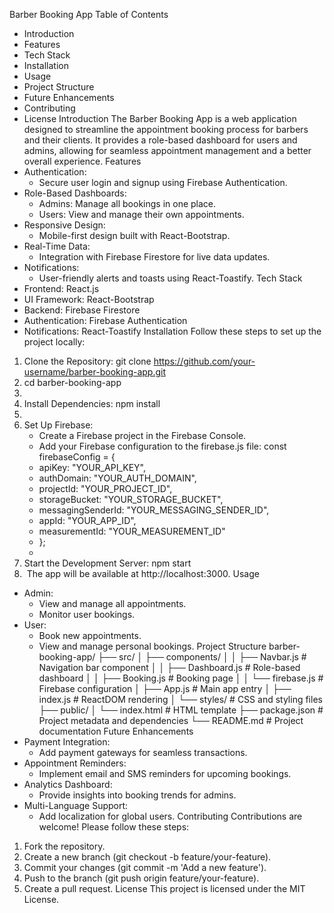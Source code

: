 Barber Booking App
Table of Contents
* Introduction
* Features
* Tech Stack
* Installation
* Usage
* Project Structure
* Future Enhancements
* Contributing
* License
Introduction
The Barber Booking App is a web application designed to streamline the appointment booking process for barbers and their clients. It provides a role-based dashboard for users and admins, allowing for seamless appointment management and a better overall experience.
Features
* Authentication:
    * Secure user login and signup using Firebase Authentication.
* Role-Based Dashboards:
    * Admins: Manage all bookings in one place.
    * Users: View and manage their own appointments.
* Responsive Design:
    * Mobile-first design built with React-Bootstrap.
* Real-Time Data:
    * Integration with Firebase Firestore for live data updates.
* Notifications:
    * User-friendly alerts and toasts using React-Toastify.
Tech Stack
* Frontend: React.js
* UI Framework: React-Bootstrap
* Backend: Firebase Firestore
* Authentication: Firebase Authentication
* Notifications: React-Toastify
Installation
Follow these steps to set up the project locally:
1. Clone the Repository: git clone https://github.com/your-username/barber-booking-app.git
2. cd barber-booking-app
3. 
4. Install Dependencies: npm install
5. 
6. Set Up Firebase:
    * Create a Firebase project in the Firebase Console.
    * Add your Firebase configuration to the firebase.js file: const firebaseConfig = {
    *   apiKey: "YOUR_API_KEY",
    *   authDomain: "YOUR_AUTH_DOMAIN",
    *   projectId: "YOUR_PROJECT_ID",
    *   storageBucket: "YOUR_STORAGE_BUCKET",
    *   messagingSenderId: "YOUR_MESSAGING_SENDER_ID",
    *   appId: "YOUR_APP_ID",
    *   measurementId: "YOUR_MEASUREMENT_ID"
    * };
    * 
7. Start the Development Server: npm start
8.  The app will be available at http://localhost:3000.
Usage
* Admin:
    * View and manage all appointments.
    * Monitor user bookings.
* User:
    * Book new appointments.
    * View and manage personal bookings.
Project Structure
barber-booking-app/
├── src/
│   ├── components/
│   │   ├── Navbar.js        # Navigation bar component
│   │   ├── Dashboard.js     # Role-based dashboard
│   │   ├── Booking.js       # Booking page
│   │   └── firebase.js      # Firebase configuration
│   ├── App.js               # Main app entry
│   ├── index.js             # ReactDOM rendering
│   └── styles/              # CSS and styling files
├── public/
│   └── index.html           # HTML template
├── package.json             # Project metadata and dependencies
└── README.md                # Project documentation
Future Enhancements
* Payment Integration:
    * Add payment gateways for seamless transactions.
* Appointment Reminders:
    * Implement email and SMS reminders for upcoming bookings.
* Analytics Dashboard:
    * Provide insights into booking trends for admins.
* Multi-Language Support:
    * Add localization for global users.
Contributing
Contributions are welcome! Please follow these steps:
1. Fork the repository.
2. Create a new branch (git checkout -b feature/your-feature).
3. Commit your changes (git commit -m 'Add a new feature').
4. Push to the branch (git push origin feature/your-feature).
5. Create a pull request.
License
This project is licensed under the MIT License.
